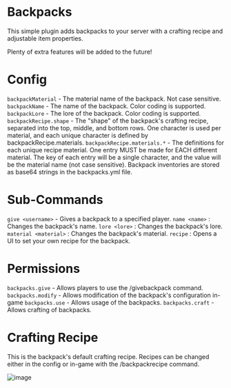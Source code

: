 # Backpacks
This simple plugin adds backpacks to your server with a crafting recipe and adjustable item properties.

Plenty of extra features will be added to the future!

# Config
`backpackMaterial` - The material name of the backpack. Not case sensitive.
`backpackName` - The name of the backpack. Color coding is supported.
`backpackLore` - The lore of the backpack. Color coding is supported.
`backpackRecipe.shape` - The "shape" of the backpack's crafting recipe, separated into the top, middle, and bottom rows. One character is used per material, and each unique character is defined by backpackRecipe.materials.
`backpackRecipe.materials.*` - The definitions for each unique recipe material. One entry MUST be made for EACH different material. The key of each entry will be a single character, and the value will be the material name (not case sensitive).
Backpack inventories are stored as base64 strings in the backpacks.yml file.

# Sub-Commands
`give <username>` - Gives a backpack to a specified player.
`name <name>` : Changes the backpack's name.
`lore <lore>` : Changes the backpack's lore.
`material <material>` : Changes the backpack's material.
`recipe` : Opens a UI to set your own recipe for the backpack.

# Permissions
`backpacks.give` - Allows players to use the /givebackpack command.
`backpacks.modify` - Allows modification of the backpack's configuration in-game
`backpacks.use` - Allows usage of the backpacks.
`backpacks.craft` - Allows crafting of backpacks.

# Crafting Recipe
This is the backpack's default crafting recipe. Recipes can be changed either in the config or in-game with the /backpackrecipe command.

![image](https://proxy.spigotmc.org/0dc189d509c8aa2eb20ef4e009f76d2985075a06?url=https%3A%2F%2Fi.imgur.com%2FtknSTcO.png "Default Crafting Recipe")
